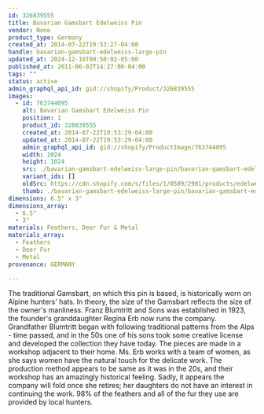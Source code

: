 ```yaml
---
id: 326839555
title: Bavarian Gamsbart Edelweiss Pin
vendor: None
product_type: Germany
created_at: 2014-07-22T19:53:27-04:00
handle: bavarian-gamsbart-edelweiss-large-pin
updated_at: 2024-12-16T09:50:02-05:00
published_at: 2011-06-02T14:27:00-04:00
tags: ""
status: active
admin_graphql_api_id: gid://shopify/Product/326839555
images:
  - id: 763744095
    alt: Bavarian Gamsbart Edelweiss Pin
    position: 1
    product_id: 326839555
    created_at: 2014-07-22T19:53:29-04:00
    updated_at: 2014-07-22T19:53:29-04:00
    admin_graphql_api_id: gid://shopify/ProductImage/763744095
    width: 1024
    height: 1024
    src: ./bavarian-gamsbart-edelweiss-large-pin/bavarian-gamsbart-edelweiss-large-pin__0.jpg
    variant_ids: []
    oldSrc: https://cdn.shopify.com/s/files/1/0589/2901/products/edelweissepin.jpeg?v=1406073209
    thumb: ./bavarian-gamsbart-edelweiss-large-pin/bavarian-gamsbart-edelweiss-large-pin__0-thumb.jpg
dimensions: 6.5" x 3"
dimensions_array:
  - 6.5"
  - 3"
materials: Feathers, Deer Fur & Metal
materials_array:
  - Feathers
  - Deer Fur
  - Metal
provenance: GERMANY

---
```


The traditional Gamsbart, on which this pin is based, is historically worn on Alpine hunters' hats. In theory, the size of the Gamsbart reflects the size of the owner's manliness. Franz Blumtritt and Sons was established in 1923, the founder's granddaughter Regina Erb now runs the company. Grandfather Blumtritt began with following traditional patterns from the Alps - time passed, and in the 50s one of his sons took some creative license and developed the collection they have today. The pieces are made in a workshop adjacent to their home. Ms. Erb works with a team of women, as she says women have the natural touch for the delicate work. The production method appears to be same as it was in the 20s, and their workshop has an amazingly historical feeling. Sadly, it appears the company will fold once she retires; her daughters do not have an interest in continuing the work. 98% of the feathers and all of the fur they use are provided by local hunters.